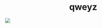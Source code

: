 <h1 align="center">qweyz</h1>
<a href="https://discord.com/users/1252070260451053633"><img src="https://lanyard.cnrad.dev/api/1252070260451053633?showDisplayName=true&theme=light" /></a>
